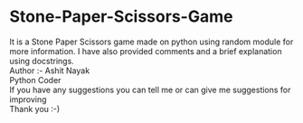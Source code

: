 # Stone-Paper-Scissors-Game
It is a Stone Paper Scissors game made on python using random module for more information.
I have also provided comments and a brief explanation using docstrings.
<br>
Author :- Ashit Nayak
<br>
Python Coder
<br>
If you have any suggestions you can tell me or can give me suggestions for improving
<br>
Thank you :-)
